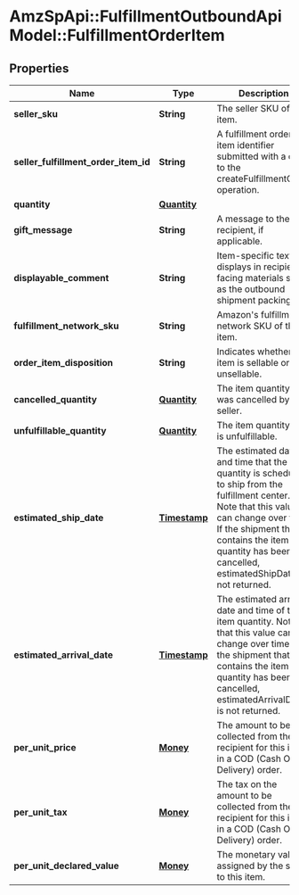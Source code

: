 # AmzSpApi::FulfillmentOutboundApiModel::FulfillmentOrderItem

## Properties
Name | Type | Description | Notes
------------ | ------------- | ------------- | -------------
**seller_sku** | **String** | The seller SKU of the item. | 
**seller_fulfillment_order_item_id** | **String** | A fulfillment order item identifier submitted with a call to the createFulfillmentOrder operation. | 
**quantity** | [**Quantity**](Quantity.md) |  | 
**gift_message** | **String** | A message to the gift recipient, if applicable. | [optional] 
**displayable_comment** | **String** | Item-specific text that displays in recipient-facing materials such as the outbound shipment packing slip. | [optional] 
**fulfillment_network_sku** | **String** | Amazon&#39;s fulfillment network SKU of the item. | [optional] 
**order_item_disposition** | **String** | Indicates whether the item is sellable or unsellable. | [optional] 
**cancelled_quantity** | [**Quantity**](Quantity.md) | The item quantity that was cancelled by the seller. | 
**unfulfillable_quantity** | [**Quantity**](Quantity.md) | The item quantity that is unfulfillable. | 
**estimated_ship_date** | [**Timestamp**](Timestamp.md) | The estimated date and time that the item quantity is scheduled to ship from the fulfillment center. Note that this value can change over time. If the shipment that contains the item quantity has been cancelled, estimatedShipDate is not returned. | [optional] 
**estimated_arrival_date** | [**Timestamp**](Timestamp.md) | The estimated arrival date and time of the item quantity. Note that this value can change over time. If the shipment that contains the item quantity has been cancelled, estimatedArrivalDate is not returned. | [optional] 
**per_unit_price** | [**Money**](Money.md) | The amount to be collected from the recipient for this item in a COD (Cash On Delivery) order. | [optional] 
**per_unit_tax** | [**Money**](Money.md) | The tax on the amount to be collected from the recipient for this item in a COD (Cash On Delivery) order. | [optional] 
**per_unit_declared_value** | [**Money**](Money.md) | The monetary value assigned by the seller to this item. | [optional] 



